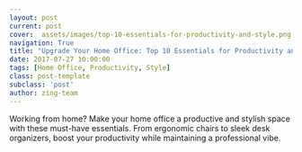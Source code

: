 ```yaml
---
layout: post
current: post
cover:  assets/images/top-10-essentials-for-productivity-and-style.png
navigation: True
title: "Upgrade Your Home Office: Top 10 Essentials for Productivity and Style"
date: 2017-07-27 10:00:00
tags: [Home Office, Productivity, Style]
class: post-template
subclass: 'post'
author: zing-team
---
```


Working from home? Make your home office a productive and stylish space with these must-have essentials.
From ergonomic chairs to sleek desk organizers,
boost your productivity while maintaining a professional vibe.
